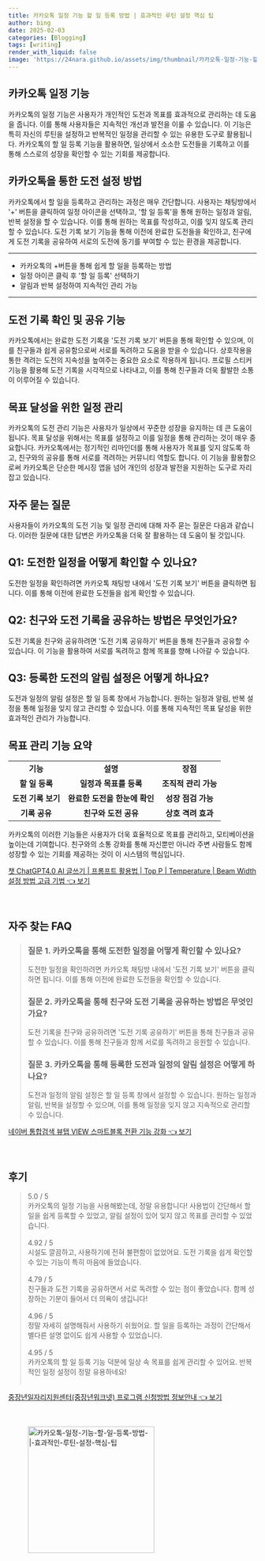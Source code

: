 ```yaml
---
title: 카카오톡 일정 기능 할 일 등록 방법 | 효과적인 루틴 설정 핵심 팁
author: bing
date: 2025-02-03
categories: [Blogging]
tags: [writing]
render_with_liquid: false
image: 'https://24nara.github.io/assets/img/thumbnail/카카오톡-일정-기능-할-일-등록-방법-|-효과적인-루틴-설정-핵심-팁.webp'
---
```



<h2 id='카카오톡_일정_기능'>카카오톡 일정 기능</h2>

<p>카카오톡의 일정 기능은 사용자가 개인적인 도전과 목표를 효과적으로 관리하는 데 도움을 줍니다. 이를 통해 사용자들은 지속적인 개선과 발전을 이룰 수 있습니다. 이 기능은 특히 자신의 루틴을 설정하고 반복적인 일정을 관리할 수 있는 유용한 도구로 활용됩니다. 카카오톡의 할 일 등록 기능을 활용하면, 일상에서 소소한 도전들을 기록하고 이를 통해 스스로의 성장을 확인할 수 있는 기회를 제공합니다.</p>

<h2 id='도전_설정_방법'>카카오톡을 통한 도전 설정 방법</h2>

<p>카카오톡에서 할 일을 등록하고 관리하는 과정은 매우 간단합니다. 사용자는 채팅방에서 '+' 버튼을 클릭하여 일정 아이콘을 선택하고, '할 일 등록'을 통해 원하는 일정과 알림, 반복 설정을 할 수 있습니다. 이를 통해 원하는 목표를 작성하고, 이를 잊지 않도록 관리할 수 있습니다. 도전 기록 보기 기능을 통해 이전에 완료한 도전들을 확인하고, 친구에게 도전 기록을 공유하여 서로의 도전에 동기를 부여할 수 있는 환경을 제공합니다.</p>

<hr />

<ul>
    <li>카카오톡의 +버튼을 통해 쉽게 할 일을 등록하는 방법</li>
    <li>일정 아이콘 클릭 후 '할 일 등록' 선택하기</li>
    <li>알림과 반복 설정하여 지속적인 관리 가능</li>
</ul>

<hr />

<h2 id='내_도전_기록_관리'>도전 기록 확인 및 공유 기능</h2>

<p>카카오톡에서는 완료한 도전 기록을 '도전 기록 보기' 버튼을 통해 확인할 수 있으며, 이를 친구들과 쉽게 공유함으로써 서로를 독려하고 도움을 받을 수 있습니다. 상호작용을 통한 격려는 도전의 지속성을 높여주는 중요한 요소로 작용하게 됩니다. 프로필 스티커 기능을 활용해 도전 기록을 시각적으로 나타내고, 이를 통해 친구들과 더욱 활발한 소통이 이루어질 수 있습니다.</p>

<h2 id='일정_관리의_중요성'>목표 달성을 위한 일정 관리</h2>

<p>카카오톡의 도전 관리 기능은 사용자가 일상에서 꾸준한 성장을 유지하는 데 큰 도움이 됩니다. 목표 달성을 위해서는 목표를 설정하고 이를 일정을 통해 관리하는 것이 매우 중요합니다. 카카오톡에서는 정기적인 리마인더를 통해 사용자가 목표를 잊지 않도록 하고, 친구와의 공유를 통해 서로를 격려하는 커뮤니티 역할도 합니다. 이 기능을 활용함으로써 카카오톡은 단순한 메시징 앱을 넘어 개인의 성장과 발전을 지원하는 도구로 자리잡고 있습니다.</p>

<h2 id='자주_묻는_질문'>자주 묻는 질문</h2>

<p>사용자들이 카카오톡의 도전 기능 및 일정 관리에 대해 자주 묻는 질문은 다음과 같습니다. 이러한 질문에 대한 답변은 카카오톡을 더욱 잘 활용하는 데 도움이 될 것입니다.</p>

<h2 id='Q1_도전_확인하기'>Q1: 도전한 일정을 어떻게 확인할 수 있나요?</h2>

<p>도전한 일정을 확인하려면 카카오톡 채팅방 내에서 '도전 기록 보기' 버튼을 클릭하면 됩니다. 이를 통해 이전에 완료한 도전들을 쉽게 확인할 수 있습니다.</p>

<h2 id='Q2_기록_공유하기'>Q2: 친구와 도전 기록을 공유하는 방법은 무엇인가요?</h2>

<p>도전 기록을 친구와 공유하려면 '도전 기록 공유하기' 버튼을 통해 친구들과 공유할 수 있습니다. 이 기능을 활용하여 서로를 독려하고 함께 목표를 향해 나아갈 수 있습니다.</p>

<h2 id='Q3_알림_설정하기'>Q3: 등록한 도전의 알림 설정은 어떻게 하나요?</h2>

<p>도전과 일정의 알림 설정은 할 일 등록 창에서 가능합니다. 원하는 일정과 알림, 반복 설정을 통해 일정을 잊지 않고 관리할 수 있습니다. 이를 통해 지속적인 목표 달성을 위한 효과적인 관리가 가능합니다.</p>

<h2 id='목표_관리_기능'>목표 관리 기능 요약</h2>

<table>
    <tr>
        <td style="text-align: center; height: 17px;"><b>기능</b></td>
        <td style="text-align: center; height: 17px;"><b>설명</b></td>
        <td style="text-align: center; height: 17px;"><b>장점</b></td>
    </tr>
    <tr>
        <td style="text-align: center; height: 17px;"><b>할 일 등록</b></td>
        <td style="text-align: center; height: 17px;"><b>일정과 목표를 등록</b></td>
        <td style="text-align: center; height: 17px;"><b>조직적 관리 가능</b></td>
    </tr>
    <tr>
        <td style="text-align: center; height: 17px;"><b>도전 기록 보기</b></td>
        <td style="text-align: center; height: 17px;"><b>완료한 도전을 한눈에 확인</b></td>
        <td style="text-align: center; height: 17px;"><b>성장 점검 가능</b></td>
    </tr>
    <tr>
        <td style="text-align: center; height: 17px;"><b>기록 공유</b></td>
        <td style="text-align: center; height: 17px;"><b>친구와 도전 공유</b></td>
        <td style="text-align: center; height: 17px;"><b>상호 격려 효과</b></td>
    </tr>
</table>

<p>카카오톡의 이러한 기능들은 사용자가 더욱 효율적으로 목표를 관리하고, 모티베이션을 높이는데 기여합니다. 친구와의 소통 강화를 통해 자신뿐만 아니라 주변 사람들도 함께 성장할 수 있는 기회를 제공하는 것이 이 시스템의 핵심입니다.</p>


<p><a class="click-button" title="챗 ChatGPT4.0 AI 글쓰기 | 프롬프트 활용법 | Top P | Temperature | Beam Width 설정 방법 고급 기법" href="https://24nara.github.io/posts/%EC%B1%97-ChatGPT4.0-AI-%EA%B8%80%EC%93%B0%EA%B8%B0-%ED%94%84%EB%A1%AC%ED%94%84%ED%8A%B8-%ED%99%9C%EC%9A%A9%EB%B2%95-Top-P-Temperature-Beam-Width-%EC%84%A4%EC%A0%95-%EB%B0%A9%EB%B2%95-%EA%B3%A0%EA%B8%89-%EA%B8%B0%EB%B2%95/" rel="dofollow">챗 ChatGPT4.0 AI 글쓰기 | 프롬프트 활용법 | Top P | Temperature | Beam Width 설정 방법 고급 기법 👈 보기</a></p><br>
<h2 id='자주_찾는_FAQ'>자주 찾는 FAQ</h2>
<div itemscope="" itemtype="https://schema.org/FAQPage"> 
<blockquote> 
<div itemscope="" itemprop="mainEntity" itemtype="https://schema.org/Question"> 
<h3 itemprop="name">질문 1. 카카오톡을 통해 도전한 일정을 어떻게 확인할 수 있나요?</h3> 
<div itemscope="" itemprop="acceptedAnswer" itemtype="https://schema.org/Answer"> 
<span itemprop="text"> 
<p>도전한 일정을 확인하려면 카카오톡 채팅방 내에서 '도전 기록 보기' 버튼을 클릭하면 됩니다. 이를 통해 이전에 완료한 도전들을 확인할 수 있습니다.</p> 
</span> 
</div> 
</div> 
<div itemscope="" itemprop="mainEntity" itemtype="https://schema.org/Question"> 
<h3 itemprop="name">질문 2. 카카오톡을 통해 친구와 도전 기록을 공유하는 방법은 무엇인가요?</h3> 
<div itemscope="" itemprop="acceptedAnswer" itemtype="https://schema.org/Answer"> 
<span itemprop="text"> 
<p>도전 기록을 친구와 공유하려면 '도전 기록 공유하기' 버튼을 통해 친구들과 공유할 수 있습니다. 이를 통해 친구들과 함께 서로를 독려하고 응원할 수 있습니다.</p> 
</span> 
</div> 
</div> 
<div itemscope="" itemprop="mainEntity" itemtype="https://schema.org/Question"> 
<h3 itemprop="name">질문 3. 카카오톡을 통해 등록한 도전과 일정의 알림 설정은 어떻게 하나요?</h3> 
<div itemscope="" itemprop="acceptedAnswer" itemtype="https://schema.org/Answer"> 
<span itemprop="text"> 
<p>도전과 일정의 알림 설정은 할 일 등록 창에서 설정할 수 있습니다. 원하는 일정과 알림, 반복을 설정할 수 있으며, 이를 통해 일정을 잊지 않고 지속적으로 관리할 수 있습니다.</p> 
</span> 
</div> 
</div> 
</blockquote> 
</div>
<p><a class="click-button" title="네이버 통합검색 뷰탭 VIEW 스마트블록 전환 기능 강화" href="https://24nara.github.io/posts/%EB%84%A4%EC%9D%B4%EB%B2%84-%ED%86%B5%ED%95%A9%EA%B2%80%EC%83%89-%EB%B7%B0%ED%83%AD-VIEW-%EC%8A%A4%EB%A7%88%ED%8A%B8%EB%B8%94%EB%A1%9D-%EC%A0%84%ED%99%98-%EA%B8%B0%EB%8A%A5-%EA%B0%95%ED%99%94/" rel="dofollow">네이버 통합검색 뷰탭 VIEW 스마트블록 전환 기능 강화 👈 보기</a></p><br>
<h2 id='후기'>후기</h2>
<div itemscope itemtype="https://schema.org/Product">
  <blockquote>
  <div itemprop="review" itemscope itemtype="https://schema.org/Review">
      <div itemprop="reviewRating" itemscope itemtype="https://schema.org/Rating"> <span itemprop="ratingValue">5.0</span> / <span itemprop="bestRating">5</span> </div>
      <span itemprop="reviewBody">카카오톡의 일정 기능을 사용해봤는데, 정말 유용합니다! 사용법이 간단해서 할 일을 쉽게 등록할 수 있었고, 알림 설정이 있어 잊지 않고 목표를 관리할 수 있었습니다.</span>
  </div>
  <br>
  <div itemprop="review" itemscope itemtype="https://schema.org/Review">
      <div itemprop="reviewRating" itemscope itemtype="https://schema.org/Rating"> <span itemprop="ratingValue">4.92</span> / <span itemprop="bestRating">5</span> </div>
      <span itemprop="reviewBody">시설도 깔끔하고, 사용하기에 전혀 불편함이 없었어요. 도전 기록을 쉽게 확인할 수 있는 기능이 특히 마음에 들었습니다.</span>
  </div>
  <br>
  <div itemprop="review" itemscope itemtype="https://schema.org/Review">
      <div itemprop="reviewRating" itemscope itemtype="https://schema.org/Rating"> <span itemprop="ratingValue">4.79</span> / <span itemprop="bestRating">5</span> </div>
      <span itemprop="reviewBody">친구들과 도전 기록을 공유하면서 서로 독려할 수 있는 점이 좋았습니다. 함께 성장하는 기분이 들어서 더 의욕이 생깁니다!</span>
  </div>
  <br>
  <div itemprop="review" itemscope itemtype="https://schema.org/Review">
      <div itemprop="reviewRating" itemscope itemtype="https://schema.org/Rating"> <span itemprop="ratingValue">4.96</span> / <span itemprop="bestRating">5</span> </div>
      <span itemprop="reviewBody">정말 자세히 설명해줘서 사용하기 쉬웠어요. 할 일을 등록하는 과정이 간단해서 별다른 설명 없이도 쉽게 사용할 수 있었습니다.</span>
  </div>
  <br>
  <div itemprop="review" itemscope itemtype="https://schema.org/Review">
      <div itemprop="reviewRating" itemscope itemtype="https://schema.org/Rating"> <span itemprop="ratingValue">4.95</span> / <span itemprop="bestRating">5</span> </div>
      <span itemprop="reviewBody">카카오톡의 할 일 등록 기능 덕분에 일상 속 목표를 쉽게 관리할 수 있어요. 반복적인 일정 설정이 정말 유용하네요!</span>
  </div>
  <br>
  </blockquote>
</div>
<p><a class="click-button" title="중장년일자리지원센터(중장년워크넷) 프로그램 신청방법 정보안내" href="https://24nara.github.io/posts/%EC%A4%91%EC%9E%A5%EB%85%84%EC%9D%BC%EC%9E%90%EB%A6%AC%EC%A7%80%EC%9B%90%EC%84%BC%ED%84%B0(%EC%A4%91%EC%9E%A5%EB%85%84%EC%9B%8C%ED%81%AC%EB%84%B7)-%ED%94%84%EB%A1%9C%EA%B7%B8%EB%9E%A8-%EC%8B%A0%EC%B2%AD%EB%B0%A9%EB%B2%95-%EC%A0%95%EB%B3%B4%EC%95%88%EB%82%B4/" rel="dofollow">중장년일자리지원센터(중장년워크넷) 프로그램 신청방법 정보안내 👈 보기</a></p><br>
<figure class="image"><img src="https://24nara.github.io/assets/img/thumbnail/카카오톡-일정-기능-할-일-등록-방법-|-효과적인-루틴-설정-핵심-팁.webp" alt="카카오톡-일정-기능-할-일-등록-방법-|-효과적인-루틴-설정-핵심-팁" width="256" height="256"></figure>